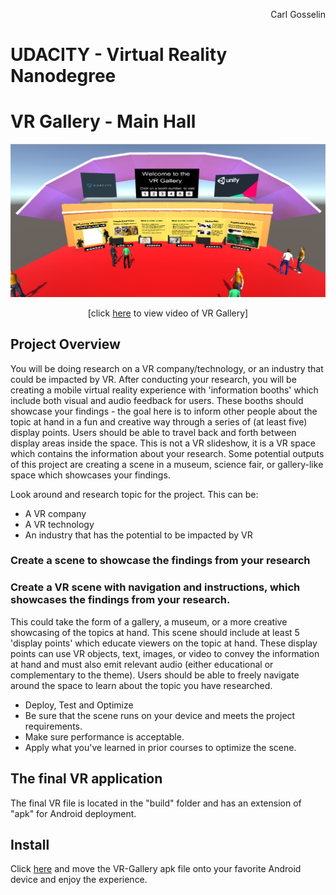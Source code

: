 <p align="right">
Carl Gosselin
</p>

# UDACITY - Virtual Reality Nanodegree

# VR Gallery - Main Hall

<p align="center">
<img src="https://github.com/carldgosselin/virtual_reality/blob/master/Project-5-VR-Gallery/documentation/091 - Update Design - Main Hall.png" width="600">
</p>
<p align="center">
[click <a target="_new" href="https://youtu.be/8mJ6CCGBZAk?t=4s">here</a> to view video of VR Gallery]
</p>


## Project Overview

You will be doing research on a VR company/technology, or an industry that could be impacted by VR. 
After conducting your research, you will be creating a mobile virtual reality experience with 'information booths' which include both visual and audio feedback for users. 
These booths should showcase your findings - the goal here is to inform other people about the topic at hand in a fun and creative way through a series of (at least five) display points. 
Users should be able to travel back and forth between display areas inside the space. 
This is not a VR slideshow, it is a VR space which contains the information about your research. 
Some potential outputs of this project are creating a scene in a museum, science fair, or gallery-like space which showcases your findings.

Look around and research topic for the project. This can be: <br>
- A VR company
- A VR technology
- An industry that has the potential to be impacted by VR

### Create a scene to showcase the findings from your research
### Create a VR scene with navigation and instructions, which showcases the findings from your research. 
This could take the form of a gallery, a museum, or a more creative showcasing of the topics at hand. 
This scene should include at least 5 'display points' which educate viewers on the topic at hand. 
These display points can use VR objects, text, images, or video to convey the information at hand and must also emit relevant audio (either educational or complementary to the theme). 
Users should be able to freely navigate around the space to learn about the topic you have researched.

- Deploy, Test and Optimize
- Be sure that the scene runs on your device and meets the project requirements.
- Make sure performance is acceptable.
- Apply what you've learned in prior courses to optimize the scene.

## The final VR application

The final VR file is located in the "build" folder and has an extension of "apk" for Android deployment.

## Install

Click <a href="https://github.com/carldgosselin/virtual_reality/blob/master/Project-5-VR-Gallery/build">here</a> and move the VR-Gallery apk file onto your favorite Android device and enjoy the experience.



